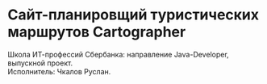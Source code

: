 # Сайт-планировщий туристических маршрутов Cartographer
Школа ИТ-профессий Сбербанка: направление Java-Developer, выпускной проект.  
Исполнитель: Чкалов Руслан.
